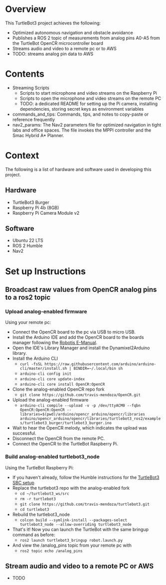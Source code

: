 # Overview
This TurtleBot3 project achieves the following:
* Optimized autonomous navigation and obstacle avoidance
* Publishes a ROS 2 topic of measurements from analog pins A0-A5 from the TurtleBot OpenCR microcontroller board
* Streams audio and video to a remote pc or to AWS
* TODO: streams analog pin data to AWS

# Contents
* Streaming Scripts
  * Scripts to start microphone and video streams on the Raspberry Pi
  * Scripts to open the microphone and video streams on the remote PC
  * TODO: a dedicated README for setting up the Pi camera, installing dependencies, storing secret keys as environment variables
* commands_and_tips: Commands, tips, and notes to copy-paste or reference frequently
* nav2_params: The Nav2 parameters file for optimized navigation in tight labs and office spaces. The file invokes the MPPI controller and the Smac Hybrid A* Planner.

# Context
The following is a list of hardware and software used in developing this project.
## Hardware
* TurtleBot3 Burger
* Raspberry Pi 4b (8GB)
* Raspberry Pi Camera Module v2
## Software
* Ubuntu 22 LTS
* ROS 2 Humble
* Nav2

# Set up Instructions
## Broadcast raw values from OpenCR analog pins to a ros2 topic
### Upload analog-enabled firmware
Using your remote pc:
* Connect the OpenCR board to the pc via USB to micro USB.
* Install the Arduino IDE and add the OpenCR board to the boards manager following the [Robotis E-Manual](https://emanual.robotis.com/docs/en/parts/controller/opencr10/#install-on-linux).
* Open the IDE's Library Manager and install the Dynamixel2Arduino library.
* Install the Arduino CLI
  * `curl -fsSL https://raw.githubusercontent.com/arduino/arduino-cli/master/install.sh | BINDIR=~/.local/bin sh`
  * `arduino-cli config init`
  * `arduino-cli core update-index`
  * `arduino-cli core install OpenCR:OpenCR`
* Clone the analog-enabled OpenCR repo fork
  * `git clone https://github.com/travis-mendoza/OpenCR.git`
* Upload the analog-enabled firmware
  * `arduino-cli compile --upload -v -p /dev/ttyACM0 --fqbn OpenCR:OpenCR:OpenCR --libraries=$(pwd)/arduino/opencr_arduino/opencr/libraries arduino/opencr_arduino/opencr/libraries/turtlebot3_ros2/examples/turtlebot3_burger/turtlebot3_burger.ino`
* Wait to hear the OpenCR melody, which indicates the upload was successful.
* Disconnect the OpenCR from the remote PC.
* Connect the OpenCR to the TurtleBot Raspberry Pi.

### Build analog-enabled turtlebot3_node
Using the TurtleBot Raspberry Pi:
* If you haven't already, follow the Humble instructions for the [TurtleBot3 SBC setup](https://emanual.robotis.com/docs/en/platform/turtlebot3/sbc_setup/#sbc-setup)
* Replace the turtlebot3 repo with the analog-enabled fork
  * `cd ~/turtlebot3_ws/src`
  * `rm -r turtlebot3`
  * `git clone https://github.com/travis-mendoza/turtlebot3.git`
  * `cd turtlebot3`
* Rebuild the turtlebot3_node
  * `colcon build --symlink-install --packages-select turtlebot3_node --allow-overriding turtlebot3_node`
* That's it! Now you can launch the TurtleBot with the same bringup command as before:
  * `ros2 launch turtlebot3_bringup robot.launch.py`
* And view the /analog_pins topic from your remote pc with
  * `ros2 topic echo /analog_pins`

## Stream audio and video to a remote PC or AWS
* TODO
